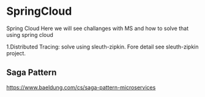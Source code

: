 # SpringCloud
Spring Cloud
Here we will see challanges with MS and how to solve that using spring cloud

1.Distributed Tracing: solve using sleuth-zipkin. Fore detail see sleuth-zipkin project.



Saga Pattern
---------------
https://www.baeldung.com/cs/saga-pattern-microservices
